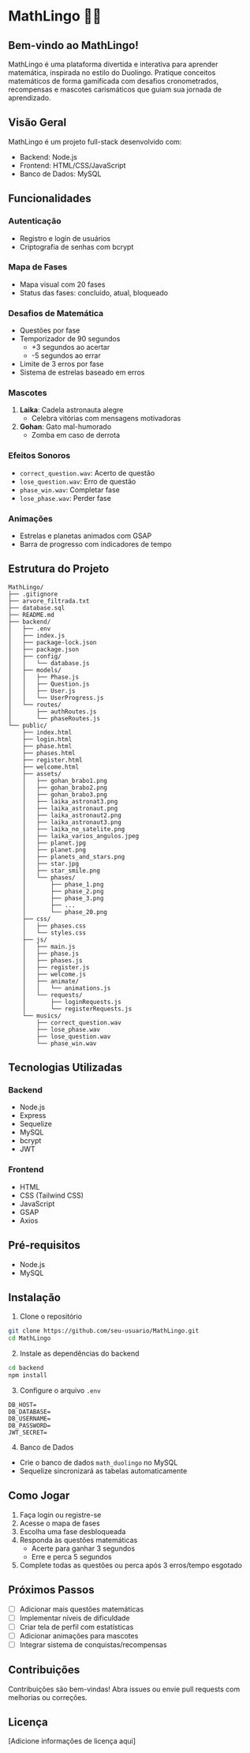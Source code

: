 # MathLingo 🚀🧮

## Bem-vindo ao MathLingo!

MathLingo é uma plataforma divertida e interativa para aprender matemática, inspirada no estilo do Duolingo. Pratique conceitos matemáticos de forma gamificada com desafios cronometrados, recompensas e mascotes carismáticos que guiam sua jornada de aprendizado.

## Visão Geral

MathLingo é um projeto full-stack desenvolvido com:
- Backend: Node.js
- Frontend: HTML/CSS/JavaScript
- Banco de Dados: MySQL

## Funcionalidades

### Autenticação
- Registro e login de usuários
- Criptografia de senhas com bcrypt

### Mapa de Fases
- Mapa visual com 20 fases
- Status das fases: concluído, atual, bloqueado

### Desafios de Matemática
- Questões por fase
- Temporizador de 90 segundos
  - +3 segundos ao acertar
  - -5 segundos ao errar
- Limite de 3 erros por fase
- Sistema de estrelas baseado em erros

### Mascotes
1. **Laika**: Cadela astronauta alegre
   - Celebra vitórias com mensagens motivadoras
2. **Gohan**: Gato mal-humorado
   - Zomba em caso de derrota

### Efeitos Sonoros
- `correct_question.wav`: Acerto de questão
- `lose_question.wav`: Erro de questão
- `phase_win.wav`: Completar fase
- `lose_phase.wav`: Perder fase

### Animações
- Estrelas e planetas animados com GSAP
- Barra de progresso com indicadores de tempo

## Estrutura do Projeto

```
MathLingo/
├── .gitignore
├── arvore_filtrada.txt
├── database.sql
├── README.md
├── backend/
│   ├── .env
│   ├── index.js
│   ├── package-lock.json
│   ├── package.json
│   ├── config/
│   │   └── database.js
│   ├── models/
│   │   ├── Phase.js
│   │   ├── Question.js
│   │   ├── User.js
│   │   └── UserProgress.js
│   └── routes/
│       ├── authRoutes.js
│       └── phaseRoutes.js
└── public/
    ├── index.html
    ├── login.html
    ├── phase.html
    ├── phases.html
    ├── register.html
    ├── welcome.html
    ├── assets/
    │   ├── gohan_brabo1.png
    │   ├── gohan_brabo2.png
    │   ├── gohan_brabo3.png
    │   ├── laika_astronat3.png
    │   ├── laika_astronaut.png
    │   ├── laika_astronaut2.png
    │   ├── laika_astronaut3.png
    │   ├── laika_no_satelite.png
    │   ├── laika_varios_angulos.jpeg
    │   ├── planet.jpg
    │   ├── planet.png
    │   ├── planets_and_stars.png
    │   ├── star.jpg
    │   ├── star_smile.png
    │   └── phases/
    │       ├── phase_1.png
    │       ├── phase_2.png
    │       ├── phase_3.png
    │       ├── ...
    │       └── phase_20.png
    ├── css/
    │   ├── phases.css
    │   └── styles.css
    ├── js/
    │   ├── main.js
    │   ├── phase.js
    │   ├── phases.js
    │   ├── register.js
    │   ├── welcome.js
    │   ├── animate/
    │   │   └── animations.js
    │   └── requests/
    │       ├── loginRequests.js
    │       └── registerRequests.js
    └── musics/
        ├── correct_question.wav
        ├── lose_phase.wav
        ├── lose_question.wav
        └── phase_win.wav
```

## Tecnologias Utilizadas

### Backend
- Node.js
- Express
- Sequelize
- MySQL
- bcrypt
- JWT

### Frontend
- HTML
- CSS (Tailwind CSS)
- JavaScript
- GSAP
- Axios

## Pré-requisitos

- Node.js
- MySQL

## Instalação

1. Clone o repositório
```bash
git clone https://github.com/seu-usuario/MathLingo.git
cd MathLingo
```

2. Instale as dependências do backend
```bash
cd backend
npm install
```

3. Configure o arquivo `.env`
```
DB_HOST=
DB_DATABASE=
DB_USERNAME=
DB_PASSWORD=
JWT_SECRET=
```

4. Banco de Dados
- Crie o banco de dados `math_duolingo` no MySQL
- Sequelize sincronizará as tabelas automaticamente

## Como Jogar

1. Faça login ou registre-se
2. Acesse o mapa de fases
3. Escolha uma fase desbloqueada
4. Responda às questões matemáticas
   - Acerte para ganhar 3 segundos
   - Erre e perca 5 segundos
5. Complete todas as questões ou perca após 3 erros/tempo esgotado

## Próximos Passos

- [ ] Adicionar mais questões matemáticas
- [ ] Implementar níveis de dificuldade
- [ ] Criar tela de perfil com estatísticas
- [ ] Adicionar animações para mascotes
- [ ] Integrar sistema de conquistas/recompensas

## Contribuições

Contribuições são bem-vindas! Abra issues ou envie pull requests com melhorias ou correções.

## Licença

[Adicione informações de licença aqui]
